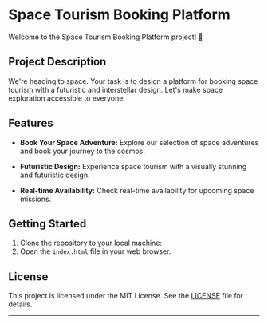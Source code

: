 # Space Tourism Booking Platform

Welcome to the Space Tourism Booking Platform project! 🚀

## Project Description

We're heading to space. Your task is to design a platform for booking space tourism with a futuristic and interstellar design. Let's make space exploration accessible to everyone.

## Features

- **Book Your Space Adventure:** Explore our selection of space adventures and book your journey to the cosmos.

- **Futuristic Design:** Experience space tourism with a visually stunning and futuristic design.

- **Real-time Availability:** Check real-time availability for upcoming space missions.

## Getting Started

1. Clone the repository to your local machine:
2. Open the `index.html` file in your web browser.

## License

This project is licensed under the MIT License. See the [LICENSE](LICENSE) file for details.

---
